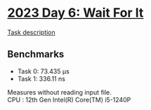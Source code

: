 # [2023 Day 6: Wait For It](https://adventofcode.com/2023/day/6)

[Task description](./TASKS.md)

## Benchmarks

- Task 0: 73.435 µs
- Task 1: 336.11 ns

Measures without reading input file.<br>
CPU : 12th Gen Intel(R) Core(TM) i5-1240P
